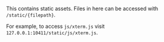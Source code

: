 This contains static assets. Files in here can be accessed with
`/static/{filepath}`.

For example, to access `js/xterm.js` visit `127.0.0.1:10411/static/js/xterm.js`.
